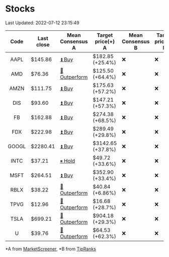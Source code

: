 # Stocks
Last Updated: 2022-07-12 23:15:49

|Code|Last close|Mean Consensus A|Target price(+) A|Mean Consensus B|Target price(+) B|
|:--:|-|-|-|-|-|
|AAPL|$145.86|[⏫ Buy](https://m.marketscreener.com/quote/stock/-4849/)|$182.85 (+25.4%)|❌|❌|
|AMD|$76.36|[🔼 Outperform](https://m.marketscreener.com/quote/stock/-19475876/)|$125.50 (+64.4%)|❌|❌|
|AMZN|$111.75|[⏫ Buy](https://m.marketscreener.com/quote/stock/-12864605/)|$175.63 (+57.2%)|❌|❌|
|DIS|$93.60|[⏫ Buy](https://m.marketscreener.com/quote/stock/-4842/)|$147.21 (+57.3%)|❌|❌|
|FB|$162.88|[⏫ Buy](https://m.marketscreener.com/quote/stock/-10547141/)|$274.38 (+68.5%)|❌|❌|
|FDX|$222.98|[⏫ Buy](https://m.marketscreener.com/quote/stock/-12585/)|$289.49 (+29.8%)|❌|❌|
|GOOGL|$2280.41|[⏫ Buy](https://m.marketscreener.com/quote/stock/-24203373/)|$3142.65 (+37.8%)|❌|❌|
|INTC|$37.21|[⏸ Hold](https://m.marketscreener.com/quote/stock/-4829/)|$49.72 (+33.6%)|❌|❌|
|MSFT|$264.51|[⏫ Buy](https://m.marketscreener.com/quote/stock/-4835/)|$352.90 (+33.4%)|❌|❌|
|RBLX|$38.22|[🔼 Outperform](https://m.marketscreener.com/quote/stock/-117793644/)|$40.84 (+6.86%)|❌|❌|
|TPVG|$12.96|[🔼 Outperform](https://m.marketscreener.com/quote/stock/-15933327/)|$16.68 (+28.7%)|❌|❌|
|TSLA|$699.21|[🔼 Outperform](https://m.marketscreener.com/quote/stock/-6344549/)|$904.18 (+29.3%)|❌|❌|
|U|$39.76|[🔼 Outperform](https://m.marketscreener.com/quote/stock/-112492634/)|$64.53 (+62.3%)|❌|❌|


*A from [MarketScreener](https://www.marketscreener.com), *B from [TipRanks](https://www.tipranks.com)
